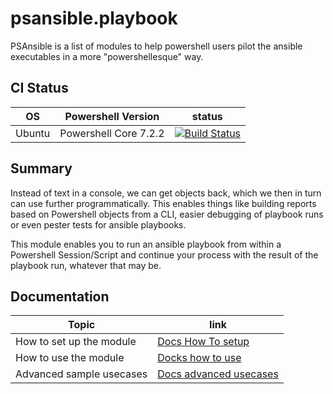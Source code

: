 # psansible.playbook
PSAnsible is a list of modules to help powershell users pilot the ansible executables in a more "powershellesque" way.

## CI Status
| OS | Powershell Version | status |
| ----------- | ----------- | ----------- |
| Ubuntu | Powershell Core 7.2.2       | [![Build Status](https://dev.azure.com/KevinBates0726/PSAnsible.Playbook/_apis/build/status/bateskevin.psansible.playbook?branchName=main)](https://dev.azure.com/KevinBates0726/PSAnsible.Playbook/_build/latest?definitionId=2&branchName=main)       |
## Summary

Instead of text in a console, we can get objects back, which we then in turn can use further programmatically. 
This enables things like building reports based on Powershell objects from a CLI, easier debugging of playbook 
runs or even pester tests for ansible playbooks.

This module enables you to run an ansible playbook from within a Powershell Session/Script and continue your process with the result of the playbook run, whatever that may be.

## Documentation
| Topic      | link |
| ----------- | ----------- |
| How to set up the module       | [Docs How To setup](./Docs/HowToSetUpTheModule.MD)       |
| How to use the module   | [Docks how to use](./Docs/HowToUseTheModule.MD)        |
| Advanced sample usecases   | [Docs advanced usecases](./Docs/SampleUseCases.MD)        |
